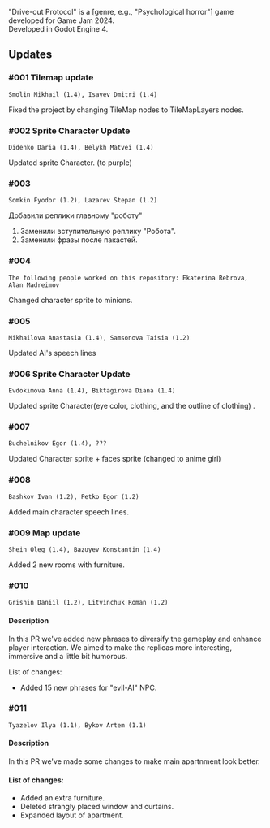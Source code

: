 "Drive-out Protocol" is a [genre, e.g., "Psychological horror"] game developed for Game Jam 2024.  
Developed in Godot Engine 4.

## Updates

### #001 Tilemap update
`Smolin Mikhail (1.4), Isayev Dmitri (1.4)`

Fixed the project by changing TileMap nodes to TileMapLayers nodes.

### #002 Sprite Character Update
`Didenko Daria (1.4), Belykh Matvei (1.4)`

Updated sprite Character. (to purple)

### #003
`Somkin Fyodor (1.2), Lazarev Stepan (1.2)`

Добавили реплики главному "роботу" 
1) Заменили вступительную реплику "Робота".
2) Заменили фразы после пакастей. 

### #004
`The following people worked on this repository: Ekaterina Rebrova, Alan Madreimov`

Changed character sprite to minions.

### #005
`Mikhailova Anastasia (1.4), Samsonova Taisia (1.2)`

Updated AI's speech lines

### #006 Sprite Character Update
`Evdokimova Anna (1.4), Biktagirova Diana (1.4)`

Updated sprite Character(eye color, clothing, and the outline of clothing) .

### #007 
`Buchelnikov Egor (1.4), ???`

Updated Character sprite + faces sprite (changed to anime girl)

### #008
`Bashkov Ivan (1.2), Petko Egor (1.2)`

Added main character speech lines.

### #009 Map update
`Shein Oleg (1.4), Bazuyev Konstantin (1.4)`

Added 2 new rooms with furniture.

### #010
`Grishin Daniil (1.2), Litvinchuk Roman (1.2)`
#### Description
In this PR we've added new phrases to diversify the gameplay and enhance player interaction. We aimed to make the replicas more interesting, immersive and a little bit humorous.

List of changes:
- Added 15 new phrases for "evil-AI" NPC.

### #011
`Tyazelov Ilya (1.1), Bykov Artem (1.1)`
#### Description
In this PR we've made some changes to make main apartnment look better.

#### List of changes:
- Added an extra furniture.
- Deleted strangly placed window and curtains.
- Expanded layout of apartment.
